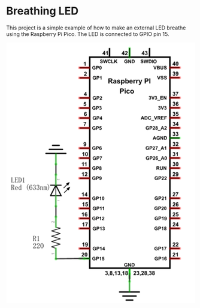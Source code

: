 # Breathing LED

This project is a simple example of how to make an external LED breathe using the Raspberry Pi Pico. The LED is connected to GPIO pin 15.

![Schematic](../../schematics/basic-led-schematic.png)
